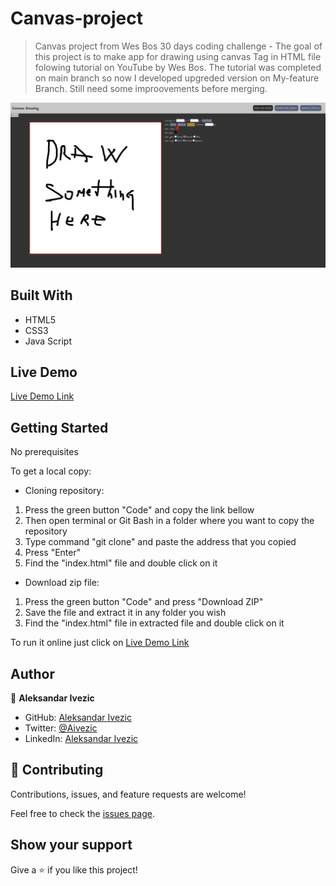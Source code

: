 # Canvas-project
 
> Canvas project from Wes Bos 30 days coding challenge -
The goal of this project is to make app for drawing using canvas Tag in HTML file folowing tutorial on YouTube by Wes Bos. The tutorial was completed on main branch so now I developed upgreded version on My-feature Branch. Still need some improovements before merging.

![screenshot](./Screenshot-Canvas.png)

## Built With

- HTML5
- CSS3
- Java Script

## Live Demo

[Live Demo Link](https://shinobiwarior.github.io/Canvas-project/)

## Getting Started

No prerequisites

To get  a local copy:
 
- Cloning repository:
 1. Press the green button "Code" and copy the link bellow
 2. Then open terminal or Git Bash in a folder where you want to copy the repository
 3. Type command "git clone" and paste the address that you copied
 4. Press "Enter"
 5. Find the "index.html" file and double click on it
- Download zip file:
 1. Press the green button "Code" and press "Download ZIP"
 2. Save the file and extract it in any folder you wish
 3. Find the "index.html" file in extracted file and double click on it
  
To run it online just click on [Live Demo Link](https://shinobiwarior.github.io/Cake-Factory/)

## Author

👤 **Aleksandar Ivezic**

- GitHub: [Aleksandar Ivezic](https://github.com/ShinobiWarior)
- Twitter: [@Aivezic](https://twitter.com/Aivezic)
- LinkedIn: [Aleksandar Ivezic](https://www.linkedin.com/in/aleksandar-ivezi%C4%87-1a6b0391/)


## 🤝 Contributing

Contributions, issues, and feature requests are welcome!

Feel free to check the [issues page](https://github.com/ShinobiWarior/Calculator/issues).

## Show your support

Give a ⭐️ if you like this project!
